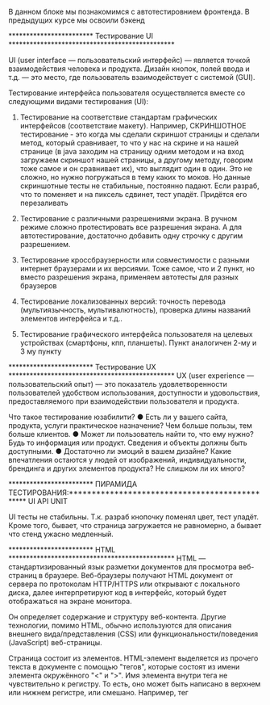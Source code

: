 В данном блоке мы познакомимся с автотестировнием фронтенда. В предыдущих курсе мы освоили бэкенд

************************ Тестирование UI ***********************************************

UI (user interface — пользовательский интерфейс) — является точкой
взаимодействия человека и продукта. Дизайн кнопок, полей ввода и т.д. —
это место, где пользователь взаимодействует с системой (GUI).

Тестирование интерфейса пользователя осуществляется вместе со следующими видами тестирования (UI):
1. Тестирование на соответствие стандартам графических интерфейсов (соответствие макету).
   Например, СКРИНШОТНОЕ тестирование - это когда мы сделали скриншот страницы и сделали метод, который сравнивает,
   то что у нас на скрине и на нашей странице (в java заходим на страницу одним методом и на вход загружаем
   скриншот нашей страницы, а    другому методу, говорим тоже самое и он сравнивает их), что выглядит один в один.
   Это не сложно, но нужно погружаться в тему каких то моков. Но данные скриншотные тесты не стабильные,
   постоянно падают. Если разраб, что то поменяет и на пиксель сдвинет, тест упадёт. Придётся его перезаливать

2. Тестирование с различными разрешениями экрана.
   В ручном режиме сложно протестировать все разрешения экрана. А для автотестирование, достаточно добавить
   одну строчку с другим разрешением.

3. Тестирование кроссбраузерности или совместимости с разными интернет браузерами и их версиями.
   Тоже самое, что и 2 пункт, но вместо разрешения экрана, применяем автотесты для разных браузеров

4. Тестирование локализованных версий: точность перевода (мультиязычность, мультивалютность), проверка длины названий
   элементов интерфейса и т.д..

5. Тестирование графического интерфейса пользователя на целевых устройствах (смартфоны, кпп, планшеты).
   Пункт аналогичен 2-му и 3 му пункту

************************ Тестирование UX ***********************************************
UX (user experience — пользовательский опыт) — это показатель удовлетворенности
пользователей удобством использования, доступности и удовольствия,
предоставляемого при взаимодействии пользователя и продукта.

Что такое тестирование юзабилити?
● Есть ли у вашего сайта, продукта, услуги практическое назначение? Чем больше пользы, тем больше клиентов.
● Может ли пользователь найти то, что ему нужно? Будь то информация или продукт. Сведения и объекты должны быть
доступными.
● Достаточно ли эмоций в вашем дизайне? Какие впечатления остаются у людей от изображений, индивидуальности,
брендинга и других элементов продукта? Не слишком ли их много?

************************ ПИРАМИДА ТЕСТИРОВАНИЯ:***********************************************
UI
API
UNIT

UI тесты не стабильны. Т.к. разраб кнопочку поменял цвет, тест упадёт. Кроме того, бывает, что страница
загружается не равномерно, а бывает что стенд ужасно медленный.

************************ HTML ***********************************************
HTML — стандартизированный язык разметки документов для
просмотра веб-страниц в браузере. Веб-браузеры получают
HTML документ от сервера по протоколам HTTP/HTTPS или
открывают с локального диска, далее интерпретируют код
в интерфейс, который будет отображаться на экране
монитора.

Он определяет содержание и структуру веб-контента. Другие технологии, помимо HTML, обычно используются для описания
внешнего вида/представления (CSS) или функциональности/поведения (JavaScript) веб-страницы.

Страница состоит из элементов.
HTML-элемент выделяется из прочего текста в документе с помощью "тегов", которые состоят из имени элемента окружённого "<" и
">". Имя элемента внутри тега не чувствительно к регистру. То есть, оно может быть написано в верхнем или нижнем регистре, или
смешано. Например, тег <title> может быть записан как <Title>, <TITLE>, или любым другим способом
ЭЛЕМЕНТ — это набор из тегов и содержания.
Элементы страницы находятся между открывающим тегом <HTML> и закрывающим </ HTML>. Элемент<html> называется корневым
элементом.

достаточно популярный тренажёр для изучения HTML, это code-basics
(https://code-basics.com/ru/languages/html/lessons/html-markup). Кроме того, по данной ссылке https://code-basics.com/ru
ещё много курсов (CSS и т.д.). Нам нужно знать хотябы на базовом уровне.
1. Должен быть открывающий <html> и закрывающий </html> тег. А внутри него должно быть остальное. Что имено:
<head> </head> - отдельно голова
<body> </body> - отдельно тело

Внутри head нет для нас ничего интересного, там информация для браузера. Внутри body можем писать нужный текст.
Также есть огромное количество тегов, которые влияют на внешний вид.

[//]: # (Тег абзац <p> Абзац 1 </p>)

[//]: # (<p> Абзац 1 </p>)

[//]: # (тег заголовок <h2> Андрей Александрович, привет!!! </h2>  )

[//]: # (<h1> Это мой сайт! </h1>)
************************ CSS ***********************************************
CSS — формальный язык описания внешнего вида документа,
написанного с использованием языка разметки (HTML). Также
может применяться к любым XML-документам

Стили текста, расположение блоков на странице, анимация, цвет — всё это описывается с помощью каскадных таблиц
стилей CSS на самом деле не является языком программирования. Это не язык разметки - это ЯЗЫК ТАБЛИЦЫ СТИЛЕЙ.
Это означает, что он позволяет применять стили выборочно к элементам в документах HTML.

ВАЖНО!!! CSS ОБЫЧНО ПИШУТ В ОТДЕЛЬНОМ ФАЙЛЕ, НО МОЖНО И ТАКЖЕ В ФАЙЛЕ с HTML. Потренироваться с CSS можно на
том же сайте https://code-basics.com/ru/languages/css/lessons/introduction и узнать какие есть свойства.
Самое простое наверное это цвет

Например, чтобы выбрать все элементы абзаца на HTML странице и изменить текст внутри них с чёрного на красный,
а также добавить им рамку, мы должны в голове <head> <style> .......</style> </head> написать этот CSS:

[//]: # (p {)

[//]: # (color: red;)

[//]: # (border: black solid)

[//]: # (})
Здесь, сначала указываем к какому элементу хотим применить свойство, а потом указываем свойство в формате
ключ : значение.

А что же делать, если у нас несколько абзацев "p", и мы хотим один из них оставить черным цветом, а второй
красным. Для того нужно каждому тегу абзац добавить класс и написать, например.
<p class='red-block'> Абзац 1</p>
Также после <style> необходимо через точку написать .red-block
Получаем следующий код:

[//]: # (<html>)

[//]: # (<head> )

[//]: # (  <style>)

[//]: # (.red-block {)

[//]: # (color: red;)

[//]: # (border: black solid;)

[//]: # (})

[//]: # (  </style>)

[//]: # (</head>)

[//]: # (<body> )

[//]: # (<h2> Андрей Александрович, привет!!! </h2>)

[//]: # (<h1> Это мой сайт! </h1>)

[//]: # ()
[//]: # (<p class='red-block'> Абзац 1</p>)

[//]: # (<p> Абзац 2</p>)

[//]: # ()
[//]: # (</body>)

[//]: # (</html>)

Если же захотим сделать одну рамку на 2 абзаца, для этого используем div. А для этого нужно наш класс
из абзаца применить в div и наш код будет выглядеть следующим образом

[//]: # (<html>)

[//]: # (<head> )

[//]: # (  <style>)

[//]: # (.red-block {)

[//]: # (color: red;)

[//]: # (border: black solid;)

[//]: # (})

[//]: # (  </style>)

[//]: # (</head>)

[//]: # (<body> )

[//]: # (<h2> Андрей Александрович, привет!!! </h2>)

[//]: # (<h1> Это мой сайт! </h1>)

[//]: # ()
[//]: # (<div class='red-block'>)

[//]: # (<p> Абзац 1</p>)

[//]: # (<p> Абзац 2</p>)

[//]: # (</div>)

[//]: # (</body>)

[//]: # (</html>)

************************ JavaScript ***********************************************
JavaScript язык программирования, который позволяет вам создать динамически
обновляемый контент, управляет мультимедиа, анимирует изображения,
впрочем, делает всё, что угодно.

В основу создания JavaScript была положена идея динамического управления объектами HTML-документов без
перезагрузки текущей страницы (так называемые бессерверные сценарии)
JavaScript — язык сценариев, или скриптов. Скрипт представляет собой программный код — набор инструкций, который
не требует предварительной обработки (например, компиляции) перед запуском. Код JavaScript интерпретируется движком
браузера во время загрузки веб-страницы. Интерпретатор браузера выполняет построчный анализ, обработку и
выполнение исходной программы или запроса.

************************ Selenium ***********************************************
Selenium - инструмент для автоматизации действий веб-браузера. Т.е. Selenium это не тесты, а инструмент.
Это значит, что можем использовать в автотестах. А для этого мы установим библиотеку Selenium и
будем писать код, который будет запускать браузер и выполнять там какие то действия - нажимать на кнопки,
вводить текст и т.д. А чтобы писать автотесты, установим junit. Т.е у нас будут вместе работать
Selenium и какие-то дополнительные тестовые библиотеки

А теперь теория:
У нас есть какой-либо браузер (например, Chrome). У него есть инструмент разработки (DevTools). Отмечу, что DevTools
это отдельное приложение, оно не связано с браузером. Браузер отдельно, DevTools отдельно. Даже с учетом
того, что их впоследстви объединили, это два разных компонента, они не связаны. Они общаются через API
(в данном случае, через CDP).

Но что если мы тот же сайт откроем в браузере Mozilla. Там есть тот же исструмент разработчика, но называется
по другому - консоль. Она похожа на DevTools, но отличается немного. У Mozilla своё API (marionette).

Получается у нас, у каждого браузера своё API и у каждого свой DevTools

У каждого браузера также есть свои драйвера (сервера), которые позволяют управлять браузером.
Это ChromeDriver и GeckoDriver (их можно скачать). Эти драйвера общаются с браузером с помощью того же протокола,
шлют запросы и получают ответы. После того, как скачаем, мы можес с помощью postman слать get, post запросы и т.д.
Т.е. те запросы которые прописаны в документации к Chrome https://chromedevtools.github.io/devtools-protocol/.
А что же значит, что драйвера позволяют управлять браузером? Это значит позволяют отправлять запросы которые
открывают браузер, перейти по URL, нажать на какой то конкретный элемент. Всё это можно выполнить развернув
наш драйвер и послав нужные запросы ч/з postman.
Всё вроде бы понятно, но в чём проблема? Через postman не удобно отправлять, легче браузер открыть
и сделать руками. Кроме того, если мы освоим CDP на Chrome, то для Mozilla нам нужно разбираться с marionette. 
Поэтому мы пишем код, по которому эти запросы отправляем. Понятно, что с нуля нас никто не заставит писать код.
Уже есть библиотеки, котрые за нас это сделают. А именно, selenium написал такой интерфейс WebDriver, такую 
однотипную API для всех браузеров, которая принимает наш запрос и сама определяет (ч/з if и switch ) с какого 
браузера он был отправлен  
Подробнее с документацией WebDriver можно познакомиться на сайте https://www.w3.org/TR/webdriver2/. Кроме того, 
на данном сайте описана документация на многие интерфейсы.